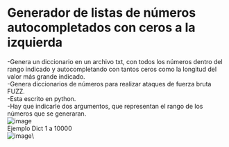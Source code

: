 # Generador de listas de números autocompletados con ceros a la izquierda
-Genera un diccionario en un archivo txt, con todos los números dentro del rango indicado y autocompletando con tantos ceros como la longitud del valor más grande indicado.\
-Genera diccionarios de números para realizar ataques de fuerza bruta FUZZ.\
-Esta escrito en python.\
-Hay que indicarle dos argumentos, que representan el rango de los números que se generaran.\
![image](https://user-images.githubusercontent.com/70807950/199967188-23ef6cbf-369e-48b0-8076-dc1162b78eb9.png)\
Ejemplo Dict 1 a 10000\
![image](https://user-images.githubusercontent.com/70807950/199967578-e4adf6ab-04df-4997-b45f-f471b3d11711.png)\
